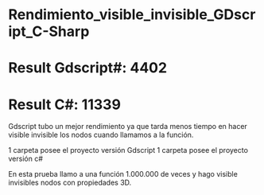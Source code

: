 # Rendimiento_visible_invisible_GDscript_C-Sharp
# Result Gdscript#: 4402
# Result C#: 11339
Gdscript tubo un mejor rendimiento ya que tarda menos tiempo en hacer visible invisible los nodos cuando llamamos a la función.

1 carpeta posee el proyecto versión Gdscript
1 carpeta posee el proyecto versión c#

En esta prueba llamo a una función 1.000.000 de veces y hago visible invisibles nodos con propiedades 3D.






